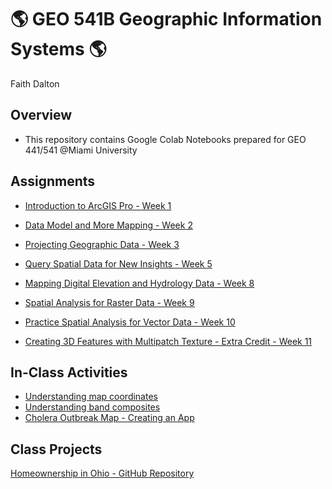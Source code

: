 # :earth_americas: GEO 541B Geographic Information Systems :earth_americas:

Faith Dalton

## Overview
- This repository contains Google Colab Notebooks prepared for GEO 441/541 @Miami University

## Assignments

- [Introduction to ArcGIS Pro - Week 1](Weekly_Assignments/introduction_to_arcgis_pro_gui.ipynb)
  
- [Data Model and More Mapping - Week 2](Weekly_Assignments/data_model_and_more_mapping.ipynb)

- [Projecting Geographic Data - Week 3](Weekly_Assignments/projecting_geographic_data.ipynb)

- [Query Spatial Data for New Insights - Week 5](Weekly_Assignments/query_spatial_data_for_new_insights.ipynb)

- [Mapping Digital Elevation and Hydrology Data - Week 8](Weekly_Assignments/Mapping_digital_elevation_and_hydrology_data.ipynb)

- [Spatial Analysis for Raster Data - Week 9](https://github.com/F-Dalton34/gis-project-portfolio-geo541b/blob/main/Weekly_Assignments/Raster%20Data.ipynb) 

- [Practice Spatial Analysis for Vector Data - Week 10](https://github.com/F-Dalton34/gis-project-portfolio-geo541b/blob/main/Spatial_Analysis/Practice_SA_for_vector_data.ipynb)

- [Creating 3D Features with Multipatch Texture - Extra Credit - Week 11](https://github.com/F-Dalton34/gis-project-portfolio-geo541b/blob/main/Weekly_Assignments/Week_11.ipynb)

## In-Class Activities

- [Understanding map coordinates](ICA/Understanding_Coordinates.ipynb)
- [Understanding band composites](ICA/understand_band_composite.ipynb)
- [Cholera Outbreak Map - Creating an App](https://miamioh.maps.arcgis.com/apps/instant/sidebar/index.html?appid=7caf033f4a3243f697c2088d6f600065)

## Class Projects
[Homeownership in Ohio - GitHub Repository](https://github.com/F-Dalton34/Ohio_Home_Ownership) 
